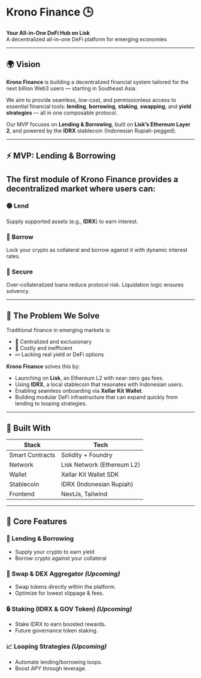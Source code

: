 # Krono Finance 🕒

**Your All-in-One DeFi Hub on Lisk**  
A decentralized all-in-one DeFi platform for emerging economies

---

## 🌍 Vision

**Krono Finance** is building a decentralized financial system tailored for the next billion Web3 users — starting in Southeast Asia.

We aim to provide seamless, low-cost, and permissionless access to essential financial tools: **lending**, **borrowing**, **staking**, **swapping**, and **yield strategies** — all in one composable protocol.

Our MVP focuses on **Lending & Borrowing**, built on **Lisk’s Ethereum Layer 2**, and powered by the **IDRX** stablecoin (Indonesian Rupiah-pegged).

---

## ⚡ MVP: Lending & Borrowing

The first module of Krono Finance provides a decentralized market where users can:
--
### 🟢 Lend
Supply supported assets (e.g., **IDRX**) to earn interest.

### 🔴 Borrow
Lock your crypto as collateral and borrow against it with dynamic interest rates.

### 🔐 Secure
Over-collateralized loans reduce protocol risk. Liquidation logic ensures solvency.

---

## 🎯 The Problem We Solve

Traditional finance in emerging markets is:

- 🏦 Centralized and exclusionary
- 💸 Costly and inefficient
- 💤 Lacking real yield or DeFi options

**Krono Finance** solves this by:
- Launching on **Lisk**, an Ethereum L2 with near-zero gas fees.
- Using **IDRX**, a local stablecoin that resonates with Indonesian users.
- Enabling seamless onboarding via **Xellar Kit Wallet**.
- Building modular DeFi infrastructure that can expand quickly from lending to looping strategies.

---

## 🔧 Built With

| Stack        | Tech                     |
|--------------|--------------------------|
| Smart Contracts | Solidity + Foundry        |
| Network      | Lisk Network (Ethereum L2) |
| Wallet       | Xellar Kit Wallet SDK     |
| Stablecoin   | IDRX (Indonesian Rupiah)  |
| Frontend     | NextJs, Tailwind    |

---

## 🔗 Core Features 

### 💸 Lending & Borrowing
- Supply your crypto to earn yield
- Borrow crypto against your collateral

### 🔁 Swap & DEX Aggregator *(Upcoming)*
- Swap tokens directly within the platform.
- Optimize for lowest slippage & fees.

### 🔒 Staking (IDRX & GOV Token) *(Upcoming)*
- Stake IDRX to earn boosted rewards.
- Future governance token staking.

### 📈 Looping Strategies *(Upcoming)*
- Automate lending/borrowing loops.
- Boost APY through leverage.
